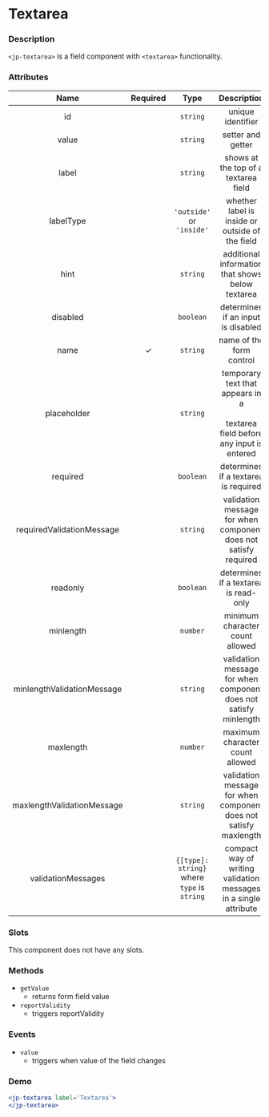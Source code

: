 # Textarea

### Description

`<jp-textarea>` is a field component with `<textarea>` functionality.

### Attributes

| **Name** | **Required** | **Type** | **Description** |
| :----: | :----: | :----: | :---: |
| id | | `string`| unique identifier |
| value | |`string` | setter and getter |
| label | | `string` | shows at the top of a textarea field|
| labelType | | `'outside'` or `'inside'` | whether label is inside or outside of the field |
| hint | | `string` | additional information that shows below textarea|
| disabled | | `boolean` | determines if an input is disabled |
| name | ✓ | `string` |  name of the form control |
| placeholder | | `string` | temporary text that appears in a <br></br> textarea field before any input is entered |
| required | | `boolean` | determines if a textarea is required |
| requiredValidationMessage | | `string` | validation message for when component does not satisfy required |
| readonly | | `boolean` | determines if a textarea is read-only |
| minlength | | `number` | minimum character count allowed |
| minlengthValidationMessage | | `string` | validation message for when component does not satisfy minlength |
| maxlength | | `number` | maximum character count allowed |
| maxlengthValidationMessage | | `string` | validation message for when component does not satisfy maxlength |
| validationMessages | | `{[type]: string}` where `type` is `string` | compact way of writing validation messages in a single attribute |

  
### Slots

This component does not have any slots.

### Methods
- `getValue` 
  - returns form field value
- `reportValidity` 
  - triggers reportValidity

### Events

- `value` 
  - triggers when value of the field changes

### Demo

```jsx live
<jp-textarea label='Textarea'>
</jp-textarea>
```
